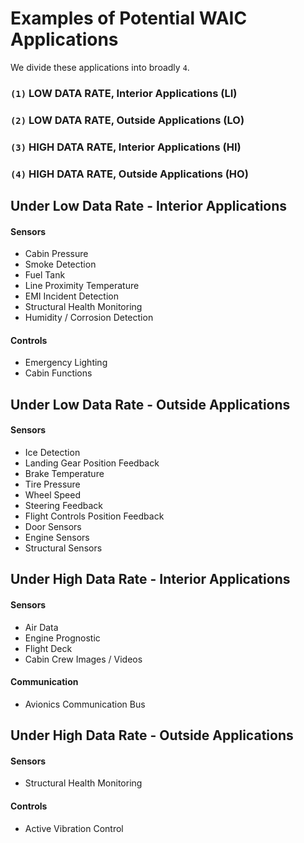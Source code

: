 # Examples of Potential WAIC Applications

We divide these applications into broadly `4`.

### `(1)` LOW DATA RATE, Interior Applications (LI)
### `(2)` LOW DATA RATE, Outside Applications (LO)
### `(3)` HIGH DATA RATE, Interior Applications (HI)
### `(4)` HIGH DATA RATE, Outside Applications (HO)

## Under Low Data Rate - Interior Applications

#### **Sensors**
* Cabin Pressure
* Smoke Detection
* Fuel Tank
* Line Proximity Temperature
* EMI Incident Detection
* Structural Health Monitoring
* Humidity / Corrosion Detection

#### **Controls**
* Emergency Lighting
* Cabin Functions

## Under Low Data Rate - Outside Applications

#### **Sensors**
* Ice Detection
* Landing Gear Position Feedback
* Brake Temperature
* Tire Pressure
* Wheel Speed
* Steering Feedback
* Flight Controls Position Feedback
* Door Sensors
* Engine Sensors
* Structural  Sensors

## Under High Data Rate - Interior Applications

#### **Sensors**
* Air Data
* Engine Prognostic
* Flight Deck
* Cabin Crew Images / Videos

#### **Communication**
* Avionics Communication Bus

## Under High Data Rate - Outside Applications

#### **Sensors**
* Structural Health Monitoring

#### **Controls**
* Active Vibration Control